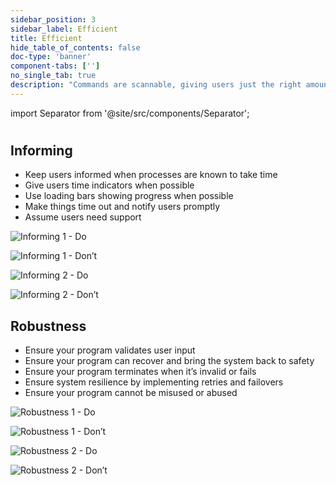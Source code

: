 ```yaml
---
sidebar_position: 3
sidebar_label: Efficient
title: Efficient
hide_table_of_contents: false
doc-type: 'banner'
component-tabs: ['']
no_single_tab: true
description: "Commands are scannable, giving users just the right amount of information at the right time."
---
```


import Separator from '@site/src/components/Separator';

#

## Informing

- Keep users informed when processes are known to take time
- Give users time indicators when possible
- Use loading bars showing progress when possible
- Make things time out and notify users promptly
- Assume users need support

![Informing 1 - Do](https://www.figma.com/design/YSvLeddwfyjLx8G5QWOTCH/Documentation-Visuals?node-id=1035-9127&t=2JP2nlNciwS43htp-1)

![Informing 1 - Don’t](https://www.figma.com/design/YSvLeddwfyjLx8G5QWOTCH/Documentation-Visuals?node-id=1035-11427&t=2JP2nlNciwS43htp-1)

<Separator></Separator>

![Informing 2 - Do](https://www.figma.com/design/YSvLeddwfyjLx8G5QWOTCH/Documentation-Visuals?node-id=1035-9130&t=2JP2nlNciwS43htp-1)

![Informing 2 - Don’t](https://www.figma.com/design/YSvLeddwfyjLx8G5QWOTCH/Documentation-Visuals?node-id=1035-11430&t=2JP2nlNciwS43htp-1)

## Robustness

- Ensure your program validates user input
- Ensure your program can recover and bring the system back to safety
- Ensure your program terminates when it’s invalid or fails
- Ensure system resilience by implementing retries and failovers
- Ensure your program cannot be misused or abused

![Robustness 1 - Do](https://www.figma.com/design/YSvLeddwfyjLx8G5QWOTCH/Documentation-Visuals?node-id=1035-9133&t=2JP2nlNciwS43htp-1)

![Robustness 1 - Don’t](https://www.figma.com/design/YSvLeddwfyjLx8G5QWOTCH/Documentation-Visuals?node-id=1035-11433&t=2JP2nlNciwS43htp-1)

<Separator></Separator>

![Robustness 2 - Do](https://www.figma.com/design/YSvLeddwfyjLx8G5QWOTCH/Documentation-Visuals?node-id=1035-9136&t=2JP2nlNciwS43htp-1)

![Robustness 2 - Don’t](https://www.figma.com/design/YSvLeddwfyjLx8G5QWOTCH/Documentation-Visuals?node-id=1035-11436&t=2JP2nlNciwS43htp-1)
